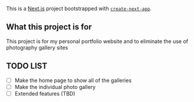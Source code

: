 This is a [Next.js](https://nextjs.org/) project bootstrapped with [`create-next-app`](https://github.com/vercel/next.js/tree/canary/packages/create-next-app).

## What this project is for

This project is for my personal portfolio website and to eliminate the use of photography gallery sites

## TODO LIST

- [ ] Make the home page to show all of the galleries
- [ ] Make the individual photo gallery
- [ ] Extended features (TBD)
